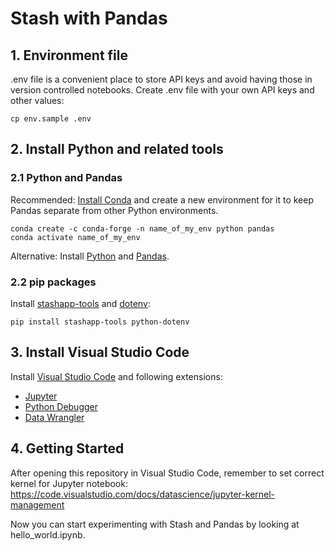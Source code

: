 # Stash with Pandas

## 1. Environment file

.env file is a convenient place to store API keys and avoid having those in version controlled notebooks. Create .env file with your own API keys and other values:

```
cp env.sample .env
```

## 2. Install Python and related tools

### 2.1 Python and Pandas

Recommended: [Install Conda](https://conda.io/projects/conda/en/latest/user-guide/install/index.html) and create a new environment for it to keep Pandas separate from other Python environments.

```
conda create -c conda-forge -n name_of_my_env python pandas
conda activate name_of_my_env
```

Alternative: Install [Python](https://www.python.org/downloads/) and [Pandas](https://pandas.pydata.org/docs/getting_started/install.html).

### 2.2 pip packages

Install [stashapp-tools](https://github.com/stg-annon/stashapp-tools) and [dotenv](https://pypi.org/project/python-dotenv/):

```
pip install stashapp-tools python-dotenv
```

## 3. Install Visual Studio Code

Install [Visual Studio Code](https://code.visualstudio.com/) and following extensions:

- [Jupyter](https://marketplace.visualstudio.com/items?itemName=ms-toolsai.jupyter)
- [Python Debugger](https://marketplace.visualstudio.com/items?itemName=ms-python.debugpy)
- [Data Wrangler](https://marketplace.visualstudio.com/items?itemName=ms-toolsai.datawrangler)

## 4. Getting Started

After opening this repository in Visual Studio Code, remember to set correct kernel for Jupyter notebook: https://code.visualstudio.com/docs/datascience/jupyter-kernel-management

Now you can start experimenting with Stash and Pandas by looking at hello_world.ipynb.
